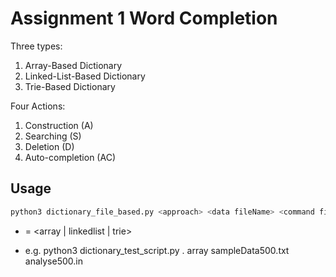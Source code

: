 # Assignment 1 Word Completion

Three types:
1. Array-Based Dictionary
2. Linked-List-Based Dictionary
3. Trie-Based Dictionary

Four Actions:
1. Construction (A)
2. Searching (S)
3. Deletion (D)
4. Auto-completion (AC)


## Usage
```bash
python3 dictionary_file_based.py <approach> <data fileName> <command fileName> <output fileName>
```

- <approach> = <array | linkedlist | trie>

- e.g. python3 dictionary_test_script.py . array sampleData500.txt analyse500.in